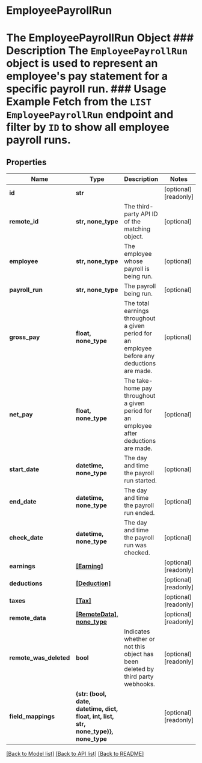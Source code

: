 # EmployeePayrollRun

# The EmployeePayrollRun Object ### Description The `EmployeePayrollRun` object is used to represent an employee's pay statement for a specific payroll run.  ### Usage Example Fetch from the `LIST EmployeePayrollRun` endpoint and filter by `ID` to show all employee payroll runs.

## Properties
Name | Type | Description | Notes
------------ | ------------- | ------------- | -------------
**id** | **str** |  | [optional] [readonly] 
**remote_id** | **str, none_type** | The third-party API ID of the matching object. | [optional] 
**employee** | **str, none_type** | The employee whose payroll is being run. | [optional] 
**payroll_run** | **str, none_type** | The payroll being run. | [optional] 
**gross_pay** | **float, none_type** | The total earnings throughout a given period for an employee before any deductions are made. | [optional] 
**net_pay** | **float, none_type** | The take-home pay throughout a given period for an employee after deductions are made. | [optional] 
**start_date** | **datetime, none_type** | The day and time the payroll run started. | [optional] 
**end_date** | **datetime, none_type** | The day and time the payroll run ended. | [optional] 
**check_date** | **datetime, none_type** | The day and time the payroll run was checked. | [optional] 
**earnings** | [**[Earning]**](Earning.md) |  | [optional] [readonly] 
**deductions** | [**[Deduction]**](Deduction.md) |  | [optional] [readonly] 
**taxes** | [**[Tax]**](Tax.md) |  | [optional] [readonly] 
**remote_data** | [**[RemoteData], none_type**](RemoteData.md) |  | [optional] [readonly] 
**remote_was_deleted** | **bool** | Indicates whether or not this object has been deleted by third party webhooks. | [optional] [readonly] 
**field_mappings** | **{str: (bool, date, datetime, dict, float, int, list, str, none_type)}, none_type** |  | [optional] [readonly] 

[[Back to Model list]](../README.md#documentation-for-models) [[Back to API list]](../README.md#documentation-for-api-endpoints) [[Back to README]](../README.md)


